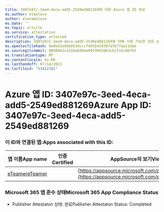 ```yaml
---
title: 3407e97c-3eed-4eca-add5-2549ed881269에 대한 Azure 앱 ID 정보
ms.author: elmalova
author: elenamalova
ms.date: ''
ms.topic: article
ms.service: attestation
certification_type: attested
description: 3407e97c-3eed-4eca-add5-2549ed881269에 대해 사용 가능한 모든 보안 및 규정 준수 정보입니다.
ms.openlocfilehash: 9a0ed1e9de053dcccfd45b419387afb77aa11ebb
ms.sourcegitcommit: 0098942ce316ab984e09fd9d2063cbc516c8bfb5
ms.translationtype: MT
ms.contentlocale: ko-KR
ms.lasthandoff: 07/14/2021
ms.locfileid: "53422181"
---
```

# <a name="azure-app-id-3407e97c-3eed-4eca-add5-2549ed881269"></a><span data-ttu-id="895d3-103">Azure 앱 ID: 3407e97c-3eed-4eca-add5-2549ed881269</span><span class="sxs-lookup"><span data-stu-id="895d3-103">Azure App ID: 3407e97c-3eed-4eca-add5-2549ed881269</span></span>


### <a name="apps-associated-with-this-id"></a><span data-ttu-id="895d3-104">이 ID와 연결된 앱:</span><span class="sxs-lookup"><span data-stu-id="895d3-104">Apps associated with this ID:</span></span>
| <span data-ttu-id="895d3-105">**앱 이름**</span><span class="sxs-lookup"><span data-stu-id="895d3-105">**App name**</span></span> | <span data-ttu-id="895d3-106">**인증**</span><span class="sxs-lookup"><span data-stu-id="895d3-106">**Certified**</span></span> | <span data-ttu-id="895d3-107">**AppSource의 보기**</span><span class="sxs-lookup"><span data-stu-id="895d3-107">**View in AppSource**</span></span> |
|-|-|-|
| [<span data-ttu-id="895d3-108">eTeamer</span><span class="sxs-lookup"><span data-stu-id="895d3-108">eTeamer</span></span>](https://docs.microsoft.com/en-us/microsoft-365-app-certification/forward/WA200001621) |  | [https://appsource.microsoft.com/product/office/WA200001621](https://appsource.microsoft.com/product/office/WA200001621) |

### <a name="microsoft-365-app-compliance-status"></a><span data-ttu-id="895d3-109">Microsoft 365 앱 준수 상태</span><span class="sxs-lookup"><span data-stu-id="895d3-109">Microsoft 365 App Compliance Status</span></span>
- <span data-ttu-id="895d3-110">Publisher Attestaton 상태: 완료</span><span class="sxs-lookup"><span data-stu-id="895d3-110">Publisher Attestaton Status: Completed</span></span>
